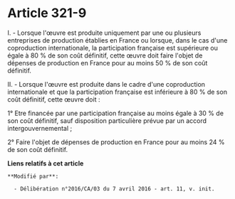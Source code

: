 # Article 321-9

I. - Lorsque l'œuvre est produite uniquement par une ou plusieurs entreprises de production établies en France ou lorsque,
dans le cas d'une coproduction internationale, la participation française est supérieure ou égale à 80 % de son coût
définitif, cette œuvre doit faire l'objet de dépenses de production en France pour au moins 50 % de son coût définitif.

II. - Lorsque l'œuvre est produite dans le cadre d'une coproduction internationale et que la participation française est
inférieure à 80 % de son coût définitif, cette œuvre doit :

1° Etre financée par une participation française au moins égale à 30 % de son coût définitif, sauf disposition particulière
prévue par un accord intergouvernemental ;

2° Faire l'objet de dépenses de production en France pour au moins 24 % de son coût définitif.

**Liens relatifs à cet article**

	**Modifié par**:

	  - Délibération n°2016/CA/03 du 7 avril 2016 - art. 11, v. init.
